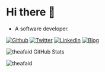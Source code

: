 # Hi there 👋

- A software developer.

[![Github](https://img.shields.io/badge/GitHub-000000?style=for-the-badge&logo=GitHub&logoColor=white)](https://github.com/theafaid)
[![Twitter](https://img.shields.io/badge/Twitter-000000?style=for-the-badge&logo=Twitter&logoColor=white)](https://twitter.com/theafaid)
[![LinkedIn](https://img.shields.io/badge/LinkedIn-000000?style=for-the-badge&logo=LinkedIn&logoColor=white)](https://www.linkedin.com/in/faid/)
[![Blog](https://img.shields.io/badge/Blog-000000?style=for-the-badge&logo=Blogger&logoColor=white)](https://theafaid.com/blog/)

![theafaid GitHub Stats](https://github-readme-stats.vercel.app/api?username=theafaid&show_icons=true&count_private=true&show_icons=true&include_all_commits=true)

<p><img align="center" src="https://github-readme-streak-stats.herokuapp.com/?user=theafaid&show_icons=true&count_private=true&show_icons=true&include_all_commits=true&theme=light" alt="theafaid" /></p>

